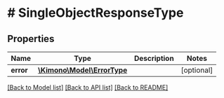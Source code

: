 # # SingleObjectResponseType

## Properties

Name | Type | Description | Notes
------------ | ------------- | ------------- | -------------
**error** | [**\Kimono\Model\ErrorType**](ErrorType.md) |  | [optional]

[[Back to Model list]](../../README.md#models) [[Back to API list]](../../README.md#endpoints) [[Back to README]](../../README.md)
